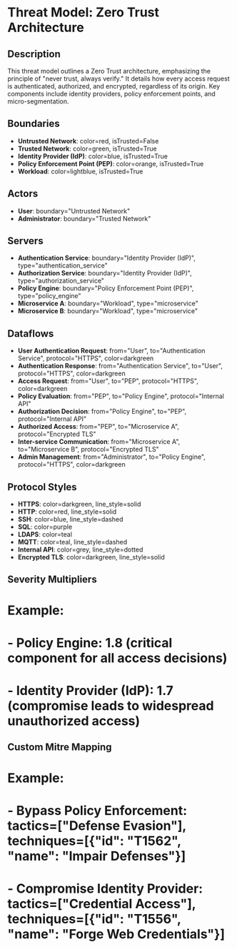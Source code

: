 # Threat Model: Zero Trust Architecture

## Description
This threat model outlines a Zero Trust architecture, emphasizing the principle of "never trust, always verify." It details how every access request is authenticated, authorized, and encrypted, regardless of its origin. Key components include identity providers, policy enforcement points, and micro-segmentation.

## Boundaries
- **Untrusted Network**: color=red, isTrusted=False
- **Trusted Network**: color=green, isTrusted=True
- **Identity Provider (IdP)**: color=blue, isTrusted=True
- **Policy Enforcement Point (PEP)**: color=orange, isTrusted=True
- **Workload**: color=lightblue, isTrusted=True

## Actors
- **User**: boundary="Untrusted Network"
- **Administrator**: boundary="Trusted Network"

## Servers
- **Authentication Service**: boundary="Identity Provider (IdP)", type="authentication_service"
- **Authorization Service**: boundary="Identity Provider (IdP)", type="authorization_service"
- **Policy Engine**: boundary="Policy Enforcement Point (PEP)", type="policy_engine"
- **Microservice A**: boundary="Workload", type="microservice"
- **Microservice B**: boundary="Workload", type="microservice"

## Dataflows
- **User Authentication Request**: from="User", to="Authentication Service", protocol="HTTPS", color=darkgreen
- **Authentication Response**: from="Authentication Service", to="User", protocol="HTTPS", color=darkgreen
- **Access Request**: from="User", to="PEP", protocol="HTTPS", color=darkgreen
- **Policy Evaluation**: from="PEP", to="Policy Engine", protocol="Internal API"
- **Authorization Decision**: from="Policy Engine", to="PEP", protocol="Internal API"
- **Authorized Access**: from="PEP", to="Microservice A", protocol="Encrypted TLS"
- **Inter-service Communication**: from="Microservice A", to="Microservice B", protocol="Encrypted TLS"
- **Admin Management**: from="Administrator", to="Policy Engine", protocol="HTTPS", color=darkgreen

## Protocol Styles
- **HTTPS**: color=darkgreen, line_style=solid
- **HTTP**: color=red, line_style=solid
- **SSH**: color=blue, line_style=dashed
- **SQL**: color=purple
- **LDAPS**: color=teal
- **MQTT**: color=teal, line_style=dashed
- **Internal API**: color=grey, line_style=dotted
- **Encrypted TLS**: color=darkgreen, line_style=solid

## Severity Multipliers
# Example:
# - **Policy Engine**: 1.8 (critical component for all access decisions)
# - **Identity Provider (IdP)**: 1.7 (compromise leads to widespread unauthorized access)

## Custom Mitre Mapping
# Example:
# - **Bypass Policy Enforcement**: tactics=["Defense Evasion"], techniques=[{"id": "T1562", "name": "Impair Defenses"}]
# - **Compromise Identity Provider**: tactics=["Credential Access"], techniques=[{"id": "T1556", "name": "Forge Web Credentials"}]